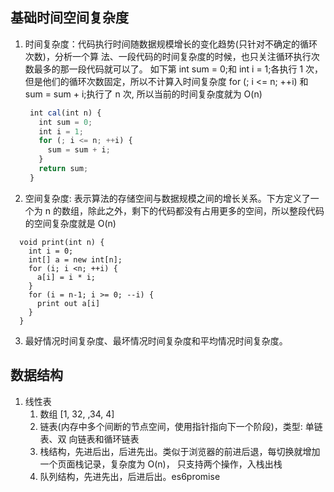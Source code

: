 <!--
 * @Author: 谢树宏
 * @Date: 2022-02-08 10:24:32
 * @LastEditors: 谢树宏
 * @LastEditTime: 2022-02-08 11:12:54
 * @FilePath: /about-study/数据结构和算法.md
-->

## 基础时间空间复杂度

1. 时间复杂度：代码执行时间随数据规模增长的变化趋势(只针对不确定的循环次数)，分析一个算
   法、一段代码的时间复杂度的时候，也只关注循环执行次数最多的那一段代码就可以了。
   如下第 int sum = 0;和 int i = 1;各执行 1 次，但是他们的循环次数固定，所以不计算入时间复杂度 for (; i <= n; ++i) 和 sum = sum + i;执行了 n 次,
   所以当前的时间复杂度就为 O(n)
   ```js
    int cal(int n) {
      int sum = 0;
      int i = 1;
      for (; i <= n; ++i) {
        sum = sum + i;
      }
      return sum;
    }
   ```
2. 空间复杂度: 表示算法的存储空间与数据规模之间的增长关系。下方定义了一个为 n 的数组，除此之外，剩下的代码都没有占用更多的空间，所以整段代码的空间复杂度就是 O(n)

```
  void print(int n) {
    int i = 0;
    int[] a = new int[n];
    for (i; i <n; ++i) {
      a[i] = i * i;
    }
    for (i = n-1; i >= 0; --i) {
      print out a[i]
    }
  }
```

3. 最好情况时间复杂度、最坏情况时间复杂度和平均情况时间复杂度。

## 数据结构

1.  线性表
    1. 数组 [1, 32, ,34, 4]
    2. 链表(内存中多个间断的节点空间，使用指针指向下一个阶段)，类型: 单链表、双 向链表和循环链表
    3. 栈结构，先进后出，后进先出。类似于浏览器的前进后退，每切换就增加一个页面栈记录，复杂度为 O(n)， 只支持两个操作，入栈出栈
    4. 队列结构，先进先出，后进后出。es6promise
